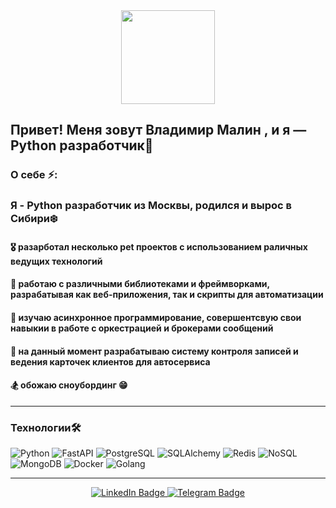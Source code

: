 <div id="header" align="center">
  <img src="https://media0.giphy.com/media/v1.Y2lkPTc5MGI3NjExY2U0OW0zYXdqOGh1YjI4aHVhdmRsZHlnZDlpbTJjZmptcjRvYzV0ciZlcD12MV9pbnRlcm5hbF9naWZfYnlfaWQmY3Q9cw/EOmYN5kVP3W2Lyn6dx/giphy.gif" width="150"/>
</div>



<h2 >Привет! Меня зовут Владимир Малин , и я — Python разработчик👋</h2>

<h3 >О себе ⚡:</h3>
  <h3>Я - Python разработчик из Москвы, родился и вырос в Сибири❄️ </h4>
  <h4>🎖️ разарботал несколько pet проектов с использованием раличных ведущих технологий</h4>
  <h4>🤔 работаю с различными библиотеками и фреймворками, разрабатывая как веб-приложения, так и скрипты для автоматизации</h4>
  <h4>🌱 изучаю асинхронное программирование, совершентсвую свои навыкии в работе с оркестрацией и брокерами сообщений</h4>
  <h4>🔭 на данный момент разрабатываю систему контроля записей и ведения карточек клиентов для автосервиса</h4>
  <h4>🏂 обожаю сноубординг 😁</h4>
<hr align="center">
<h3 >Технологии🛠️</h3>

![Python](https://img.shields.io/badge/Python-F7DF1E?style=for-the-badge&logo=python&logoColor=black)
![FastAPI](https://img.shields.io/badge/FastAPI-316192?style=for-the-badge&logo=fastapi&logoColor=white)
![PostgreSQL](https://img.shields.io/badge/PostgreSQL-6DA55F?style=for-the-badge&logo=postgresql&logoColor=white)
![SQLAlchemy](https://img.shields.io/badge/SQLAlchemy-%2320232a.svg?style=for-the-badge&logo=sqllchemy&logoColor=%2361DAFB)
![Redis](https://img.shields.io/badge/Redis-%23593d88.svg?style=for-the-badge&logo=redis&logoColor=white)
![NoSQL](https://img.shields.io/badge/NoSQL-black?style=for-the-badge&logo=nosql&logoColor=white)
![MongoDB](https://img.shields.io/badge/MongoDB-black?style=for-the-badge&logo=mongodb&logoColor=white)
![Docker](https://img.shields.io/badge/Docker-316192?style=for-the-badge&logo=docker&logoColor=white)
![Golang](https://img.shields.io/badge/Golang-316192?style=for-the-badge&logo=go&logoColor=white)
<hr align="center">
<div id="badges" align="center">
  <a href="https://www.linkedin.com/in/vladimir-malin-401006351/">
    <img src="https://img.shields.io/badge/LinkedIn-blue?style=for-the-badge&logo=linkedin&logoColor=white" alt="LinkedIn Badge"/>
  </a>
  <a href="https://t.me/malin_vv">
    <img src="https://img.shields.io/badge/Telegram-blue?style=for-the-badge&logo=telegram&logoColor=white" alt="Telegram Badge"/>
  </a>
</div>

<!--
**malindev07/malindev07** is a ✨ _special_ ✨ repository because its `README.md` (this file) appears on your GitHub profile.

Here are some ideas to get you started:

- 🔭 I’m currently working on ...
- 🌱 I’m currently learning ...
- 👯 I’m looking to collaborate on ...
- 🤔 I’m looking for help with ...
- 💬 Ask me about ...
- 📫 How to reach me: ...
- 😄 Pronouns: ...
- ⚡ Fun fact: ...
-->
